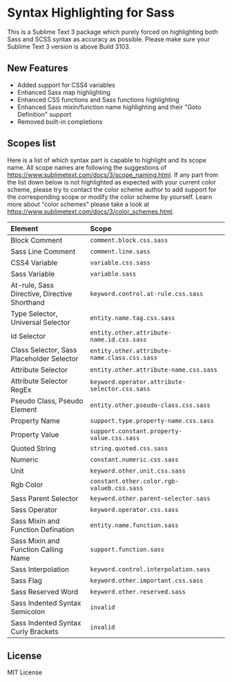 # Syntax Highlighting for Sass

This is a Sublime Text 3 package which purely forced on highlighting both Sass and SCSS syntax as accuracy as possible. Please make sure your Sublime Text 3 version is above Build 3103.

## New Features

* Added support for CSS4 variables
* Enhanced Sass map highlighting
* Enhanced CSS functions and Sass functions highlighting
* Enhanced Sass mixin/function name highlighting and their "Goto Definition" support
* Removed built-in completions

## Scopes list

Here is a list of which syntax part is capable to highlight and its scope name. All scope names are following the suggestions of https://www.sublimetext.com/docs/3/scope_naming.html. If any part from the list down below is not highlighted as expected with your current color scheme, please try to contact the color scheme author to add support for the corresponding scope or modify the color scheme by yourself. Learn more about "color schemes" please take a look at https://www.sublimetext.com/docs/3/color_schemes.html.

Element      | Scope
:----------- | :--------------
Block Comment | `comment.block.css.sass`
Sass Line Comment | `comment.line.sass`
CSS4 Variable | `variable.css.sass`
Sass Variable | `variable.sass`
At-rule, Sass Directive, Directive Shorthand | `keyword.control.at-rule.css.sass`
Type Selector, Universal Selector | `entity.name.tag.css.sass`
Id Selector | `entity.other.attribute-name.id.css.sass`
Class Selector, Sass Placeholder Selector | `entity.other.attribute-name.class.css.sass`
Attribute Selector | `entity.other.attribute-name.css.sass`
Attribute Selector RegEx | `keyword.operator.attribute-selector.css.sass`
Pseudo Class, Pseudo Element | `entity.other.pseudo-class.css.sass`
Property Name | `support.type.property-name.css.sass`
Property Value | `support.constant.property-value.css.sass`
Quoted String | `string.quoted.css.sass`
Numeric | `constant.numeric.css.sass`
Unit | `keyword.other.unit.css.sass`
Rgb Color | `constant.other.color.rgb-valueb.css.sass`
Sass Parent Selector | `keyword.other.parent-selector.sass`
Sass Operator | `keyword.operator.css.sass`
Sass Mixin and Function Defination | `entity.name.function.sass`
Sass Mixin and Function Calling Name | `support.function.sass`
Sass Interpolation | `keyword.control.interpolation.sass`
Sass Flag | `keyword.other.important.css.sass`
Sass Reserved Word | `keyword.other.reserved.sass`
Sass Indented Syntax Semicolon | `invalid`
Sass Indented Syntax Curly Brackets | `invalid`

## License

MIT License
